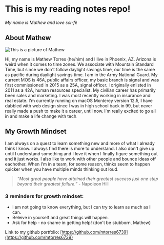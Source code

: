 # This is my reading notes repo!

_My name is Mathew and love sci-fi!_

## About Mathew

![This is a picture of Mathew](https://i.ibb.co/RYF2zv7/Mathew-Torres-web.jpg)


Hi, my name is Mathew Torres (he/him) and I live in Phoenix, AZ.  Arizona is weird when it comes to time zones.  We associate with Mountain Standard Time, but since we don't follow daylight savings time, our time is the same as pacific during daylight savings time.
I am in the Army National Guard. My current MOS is 46A, public affairs officer, my basic branch is signal and was first commissioned in 2015 as a 25A, signal officer.  I originally enlisted in 2011 as a 42A, human resources specialist.
My civilian career has primarily been sales and marketing.  I was most recently working in insurance and real estate.
I'm currently running on macOS Monterey version 12.5,
I have dabbled with web design since I was in high school back in 99, but never really made a push to make it a career, until now.  I'm really excited to go all in and make a life change with tech.

## My Growth Mindset

I am always on a quest to learn something new and more of what I already think I know.  I always find there is more to understand.  I also don't give up until I understand something and I love it when I finally figure something out and it just works.  I also like to work with other people and bounce ideas off eachother.  When I'm in a team, for some reason, thinks seem to happen quicker when you have multiple minds thinking out loud.

> _“Most great people have attained their greatest success just one step beyond their greatest failure.”_ - Napoleon Hill 

### 3 reminders for growth mindset:

* I am not going to know everything, but I can try to learn as much as I can.
* Beleive in yourself and great things will happen.
* Ask for help - no shame in getting help! (don't be stubborn, Mathew)

Link to my github portfolio: [https://github.com/mtorres6739](https://github.com/mtorres6739)
